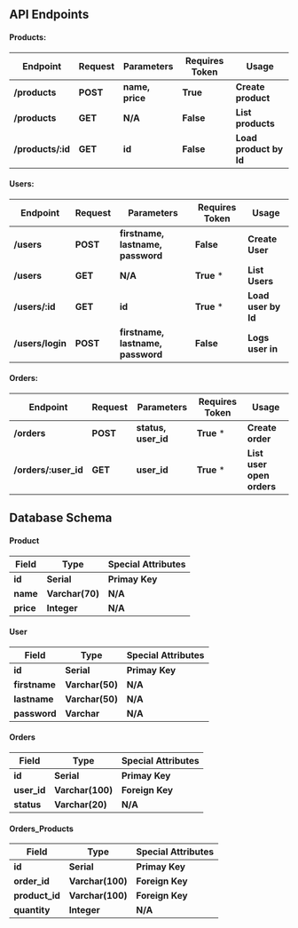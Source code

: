 
## API Endpoints

#### Products:

| Endpoint          | Request    | Parameters                    | Requires Token | Usage                  |
| ----------------- | ---------- | ----------------------------- | -------------- | ---------------------- |
| **/products**     | **POST**   | **name, price**               | **True**       | **Create product**     |
| **/products**     | **GET**    | **N/A**                       | **False**      | **List products**      |
| **/products/:id** | **GET**    | **id**                        | **False**      | **Load product by Id** |

#### Users:

| Endpoint         | Request    | Parameters                            | Requires Token | Usage               |
| ---------------- | ---------- | ------------------------------------- | -------------- | ------------------- |
| **/users**       | **POST**   | **firstname, lastname, password**     | **False**      | **Create User**     |
| **/users**       | **GET**    | **N/A**                               | **True** \*    | **List Users**      |
| **/users/:id**   | **GET**    | **id**                                | **True** \*    | **Load user by Id** |
| **/users/login** | **POST**   | **firstname, lastname, password**     | **False**      | **Logs user in**    |

#### Orders:

| Endpoint                 | Request    | Parameters                   | Requires Token | Usage                    |
| ------------------------ | ---------- | ---------------------------- | -------------- | ------------------------ |
| **/orders**              | **POST**   | **status, user_id**          | **True** \*    | **Create order**         |
| **/orders/:user_id**     | **GET**    | **user_id**                  | **True** \*    | **List user open orders**|


## Database Schema

#### Product

| Field        | Type             | Special Attributes |
| ------------ | ---------------- | ------------------ |
| **id**       | **Serial**       | **Primay Key**     |
| **name**     | **Varchar(70)**  | **N/A**            |
| **price**    | **Integer**      | **N/A**            |

#### User

| Field               | Type             | Special Attributes |
| ------------------- | ---------------- | ------------------ |
| **id**              | **Serial**       | **Primay Key**     |
| **firstname**       | **Varchar(50)**  | **N/A**            |
| **lastname**        | **Varchar(50)**  | **N/A**            |
| **password**        | **Varchar**      | **N/A**            |

#### Orders

| Field       | Type             | Special Attributes |
| ----------- | ---------------- | ------------------ |
| **id**      | **Serial**       | **Primay Key**     |
| **user_id** | **Varchar(100)** | **Foreign Key**    |
| **status**  | **Varchar(20)**  | **N/A**            |

#### Orders_Products

| Field          | Type             | Special Attributes |
| -------------- | ---------------- | ------------------ |
| **id**         | **Serial**       | **Primay Key**     |
| **order_id**   | **Varchar(100)** | **Foreign Key**    |
| **product_id** | **Varchar(100)** | **Foreign Key**    |
| **quantity**   | **Integer**      | **N/A**            |

